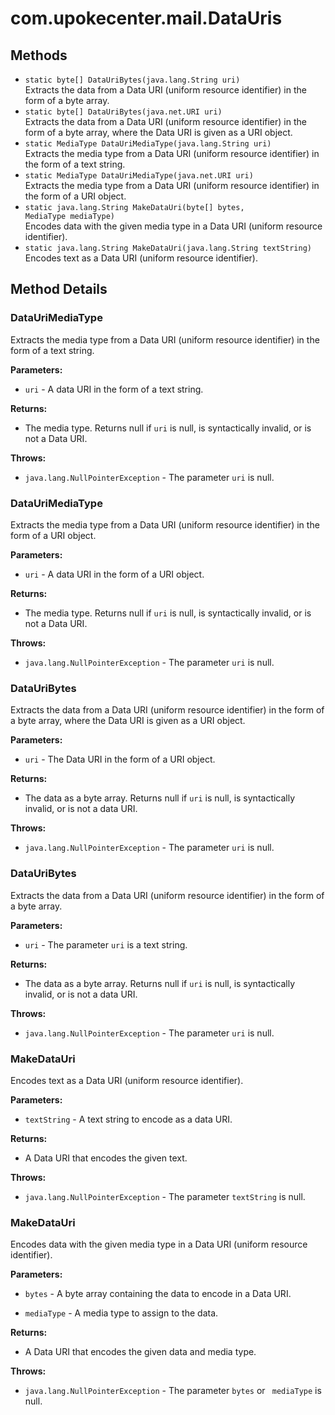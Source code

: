 # com.upokecenter.mail.DataUris

## Methods

* `static byte[] DataUriBytes​(java.lang.String uri)`<br>
 Extracts the data from a Data URI (uniform resource identifier) in the form
 of a byte array.
* `static byte[] DataUriBytes​(java.net.URI uri)`<br>
 Extracts the data from a Data URI (uniform resource identifier) in the form
 of a byte array, where the Data URI is given as a URI object.
* `static MediaType DataUriMediaType​(java.lang.String uri)`<br>
 Extracts the media type from a Data URI (uniform resource identifier) in the
 form of a text string.
* `static MediaType DataUriMediaType​(java.net.URI uri)`<br>
 Extracts the media type from a Data URI (uniform resource identifier) in the
 form of a URI object.
* `static java.lang.String MakeDataUri​(byte[] bytes,
MediaType mediaType)`<br>
 Encodes data with the given media type in a Data URI (uniform resource
 identifier).
* `static java.lang.String MakeDataUri​(java.lang.String textString)`<br>
 Encodes text as a Data URI (uniform resource identifier).

## Method Details

### <a id='DataUriMediaType(java.lang.String)'>DataUriMediaType</a>

Extracts the media type from a Data URI (uniform resource identifier) in the
 form of a text string.

**Parameters:**

* <code>uri</code> - A data URI in the form of a text string.

**Returns:**

* The media type. Returns null if <code>uri</code> is null, is
 syntactically invalid, or is not a Data URI.

**Throws:**

* <code>java.lang.NullPointerException</code> - The parameter <code>uri</code> is null.

### <a id='DataUriMediaType(java.net.URI)'>DataUriMediaType</a>

Extracts the media type from a Data URI (uniform resource identifier) in the
 form of a URI object.

**Parameters:**

* <code>uri</code> - A data URI in the form of a URI object.

**Returns:**

* The media type. Returns null if <code>uri</code> is null, is
 syntactically invalid, or is not a Data URI.

**Throws:**

* <code>java.lang.NullPointerException</code> - The parameter <code>uri</code> is null.

### <a id='DataUriBytes(java.net.URI)'>DataUriBytes</a>

Extracts the data from a Data URI (uniform resource identifier) in the form
 of a byte array, where the Data URI is given as a URI object.

**Parameters:**

* <code>uri</code> - The Data URI in the form of a URI object.

**Returns:**

* The data as a byte array. Returns null if <code>uri</code> is null, is
 syntactically invalid, or is not a data URI.

**Throws:**

* <code>java.lang.NullPointerException</code> - The parameter <code>uri</code> is null.

### <a id='DataUriBytes(java.lang.String)'>DataUriBytes</a>

Extracts the data from a Data URI (uniform resource identifier) in the form
 of a byte array.

**Parameters:**

* <code>uri</code> - The parameter <code>uri</code> is a text string.

**Returns:**

* The data as a byte array. Returns null if <code>uri</code> is null, is
 syntactically invalid, or is not a data URI.

**Throws:**

* <code>java.lang.NullPointerException</code> - The parameter <code>uri</code> is null.

### <a id='MakeDataUri(java.lang.String)'>MakeDataUri</a>

Encodes text as a Data URI (uniform resource identifier).

**Parameters:**

* <code>textString</code> - A text string to encode as a data URI.

**Returns:**

* A Data URI that encodes the given text.

**Throws:**

* <code>java.lang.NullPointerException</code> - The parameter <code>textString</code> is null.

### <a id='MakeDataUri(byte[],com.upokecenter.mail.MediaType)'>MakeDataUri</a>

Encodes data with the given media type in a Data URI (uniform resource
 identifier).

**Parameters:**

* <code>bytes</code> - A byte array containing the data to encode in a Data URI.

* <code>mediaType</code> - A media type to assign to the data.

**Returns:**

* A Data URI that encodes the given data and media type.

**Throws:**

* <code>java.lang.NullPointerException</code> - The parameter <code>bytes</code> or <code>
 mediaType</code> is null.
